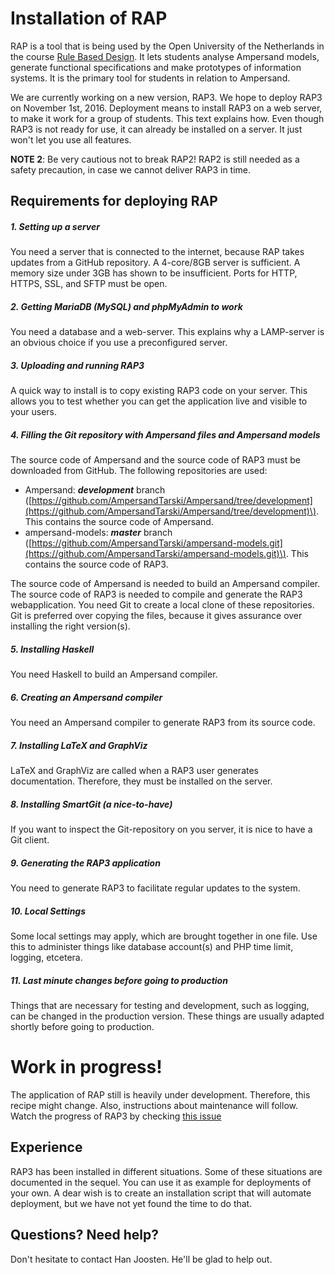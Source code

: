 # Installation of RAP

RAP is a tool that is being used by the Open University of the Netherlands in the course [Rule Based Design](http://portal.ou.nl/web/ontwerpen-met-bedrijfsregels). It lets students analyse Ampersand models, generate functional specifications and make prototypes of information systems. It is the primary tool for students in relation to Ampersand.

We are currently working on a new version, RAP3. We hope to deploy RAP3 on November 1st, 2016. Deployment means to install RAP3 on a web server, to make it work for a group of students. This text explains how. Even though RAP3 is not ready for use, it can already be installed on a server. It just won't let you use all features.

**NOTE 2**: Be very cautious not to break RAP2! RAP2 is still needed as a safety precaution, in case we cannot deliver RAP3 in time.

## Requirements for deploying RAP

##### 1. Setting up a server

You need a server that is connected to the internet, because RAP takes updates from a GitHub repository. A 4-core/8GB server is sufficient. A memory size under 3GB has shown to be insufficient. Ports for HTTP, HTTPS, SSL, and SFTP must be open.

##### 2. Getting MariaDB \(MySQL\) and phpMyAdmin to work

You need a database and a web-server. This explains why a LAMP-server is an obvious choice if you use a preconfigured server.

##### 3. Uploading and running RAP3

A quick way to install is to copy existing RAP3 code on your server. This allows you to test whether you can get the application live and visible to your users.

##### 4. Filling the Git repository with Ampersand files and Ampersand models

The source code of Ampersand and the source code of RAP3 must be downloaded from GitHub. The following repositories are used:

* Ampersand: _**development**_ branch \([https://github.com/AmpersandTarski/Ampersand/tree/development](https://github.com/AmpersandTarski/Ampersand/tree/development)\). This contains the source code of Ampersand.
* ampersand-models: _**master**_ branch \([https://github.com/AmpersandTarski/ampersand-models.git](https://github.com/AmpersandTarski/ampersand-models.git)\). This contains the source code of RAP3.

The source code of Ampersand is needed to build an Ampersand compiler. The source code of RAP3 is needed to compile and generate the RAP3 webapplication. You need Git to create a local clone of these repositories. Git is preferred over copying the files, because it gives assurance over installing the right version\(s\).

##### 5. Installing Haskell

You need Haskell to build an Ampersand compiler.

##### 6. Creating an Ampersand compiler

You need an Ampersand compiler to generate RAP3 from its source code.

##### 7. Installing LaTeX and GraphViz

LaTeX and GraphViz are called when a RAP3 user generates documentation. Therefore, they must be installed on the server.

##### 8. Installing SmartGit \(a nice-to-have\)

If you want to inspect the Git-repository on you server, it is nice to have a Git client.

##### 9. Generating the RAP3 application

You need to generate RAP3 to facilitate regular updates to the system.

##### 10. Local Settings

Some local settings may apply, which are brought together in one file. Use this to administer things like database account\(s\) and PHP time limit, logging, etcetera.

##### 11. Last minute changes before going to production

Things that are necessary for testing and development, such as logging, can be changed in the production version. These things are usually adapted shortly before going to production. 

# Work in progress!

The application of RAP still is heavily under development. Therefore, this recipe might change. Also, instructions about maintenance will follow. Watch the progress of RAP3 by checking [this issue](https://github.com/AmpersandTarski/Ampersand/issues/449)

## Experience

RAP3 has been installed in different situations. Some of these situations are documented in the sequel. You can use it as example for deployments of your own. A dear wish is to create an installation script that will automate deployment, but we have not yet found the time to do that.

## Questions? Need help?

Don't hesitate to contact Han Joosten. He'll be glad to help out.

